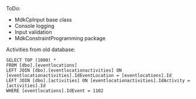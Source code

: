 ﻿ToDo:
- MdkCpInput base class
- Console logging
- Input validation
- MdkConstraintProgramming package

Activities from old database:

```
SELECT TOP (1000) *
FROM [dbo].[eventlocations]
LEFT JOIN [dbo].[eventlocationactivities] ON [eventlocationactivities].IdEventLocation = [eventlocations].Id
LEFT JOIN [dbo].[activities] ON [eventlocationactivities].IdActivity = [activities].Id
WHERE [eventlocations].IdEvent = 1102
```